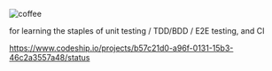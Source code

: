 ![coffee](https://i.cloudup.com/OPTKt5svqO-3000x3000.png)
                                                 
for learning the staples of unit testing / TDD/BDD / E2E testing, and CI

https://www.codeship.io/projects/b57c21d0-a96f-0131-15b3-46c2a3557a48/status